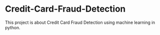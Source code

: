 # Credit-Card-Fraud-Detection
This project is about Credit Card Fraud Detection using machine learning in python.
